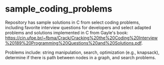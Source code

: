 # sample_coding_problems
Repository has sample solutions in C from select coding problems, including favorite interview questions for developers and select adapted problems and solutions implemented in C from Gayle's book: https://cin.ufpe.br/~fbma/Crack/Cracking%20the%20Coding%20Interview%20189%20Programming%20Questions%20and%20Solutions.pdf.

Problems include: string manipulation, search, optimization (e.g., knapsack), determine if there is path between nodes in a graph, and search problems. 

